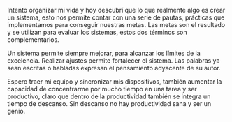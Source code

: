 Intento organizar mi vida y hoy descubrí que lo que realmente algo es crear un sistema, esto nos permite contar con una serie de pautas, prácticas que implementamos para conseguir nuestras metas. Las metas son el resultado y se utilizan para evaluar los sistemas, estos dos términos son complementarios.

Un sistema permite siempre mejorar, para alcanzar los límites de la excelencia. Realizar ajustes permite fortalecer el sistema. Las palabras ya sean escritas o habladas expresan el pensamiento adyacente de su autor.

Espero traer mi equipo y sincronizar mis dispositivos, también aumentar la capacidad de concentrarme por mucho tiempo en una tarea y ser productivo, claro que dentro de la productividad también se integra un tiempo de descanso. Sin descanso no hay productividad sana y ser un genio.